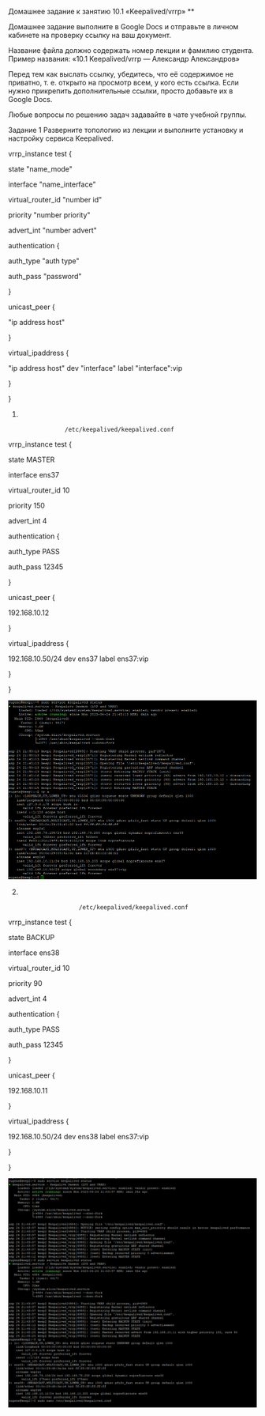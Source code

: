 Домашнее задание к занятию 10.1 «Keepalived/vrrp»
**

Домашнее задание выполните в Google Docs и отправьте в личном кабинете на проверку ссылку на ваш документ.

Название файла должно содержать номер лекции и фамилию студента. Пример названия: «10.1 Keepalived/vrrp — Александр Александров»

Перед тем как выслать ссылку, убедитесь, что её содержимое не приватно, т. е. открыто на просмотр всем, у кого есть ссылка. Если нужно прикрепить дополнительные ссылки, просто добавьте их в Google Docs.

Любые вопросы по решению задач задавайте в чате учебной группы.

Задание 1
Разверните топологию из лекции и выполните установку и настройку сервиса Keepalived.

vrrp_instance test {

state "name_mode"

interface "name_interface"

virtual_router_id "number id"

priority "number priority"

advert_int "number advert"

authentication {

auth_type "auth type"

auth_pass "password"

}

unicast_peer {

"ip address host"

}

virtual_ipaddress {

"ip address host" dev "interface" label "interface":vip

}

}





1)

                    /etc/keepalived/keepalived.conf
                    
vrrp_instance test {

state MASTER

interface ens37

virtual_router_id 10

priority 150

advert_int 4

authentication {

  auth_type PASS
  
  auth_pass 12345
  
  }
  
unicast_peer {

  192.168.10.12
  
  }
  
  virtual_ipaddress {
  
  192.168.10.50/24 dev ens37 label ens37:vip
  
  }
  
}


![alt text](https://github.com/m5xt/9-2-hw/blob/srlb-14/img/pic_10_01_2.png)

2)

                        /etc/keepalived/keepalived.conf
                        
vrrp_instance test {

state BACKUP

interface ens38

virtual_router_id 10

priority 90

advert_int 4

authentication {

auth_type PASS

auth_pass 12345

}

unicast_peer {

192.168.10.11

}

virtual_ipaddress {

192.168.10.50/24 dev ens38 label ens37:vip

}

}




![alt text](https://github.com/m5xt/9-2-hw/blob/srlb-14/img/pic_10_01_1.png)





